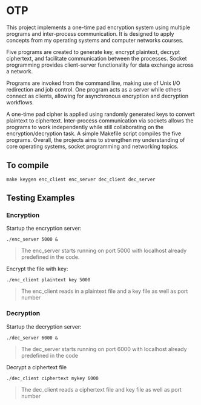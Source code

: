 # OTP

This project implements a one-time pad encryption system using multiple programs and inter-process communication. It is designed to apply concepts from my operating systems and computer networks courses.

Five programs are created to generate key, encrypt plaintext, decrypt ciphertext, and facilitate communication between the processes. Socket programming provides client-server functionality for data exchange across a network.

Programs are invoked from the command line, making use of Unix I/O redirection and job control. One program acts as a server while others connect as clients, allowing for asynchronous encryption and decryption workflows.

A one-time pad cipher is applied using randomly generated keys to convert plaintext to ciphertext. Inter-process communication via sockets allows the programs to work independently while still collaborating on the encryption/decryption task. A simple Makefile script compiles the five programs. Overall, the projects aims to strengthen my understanding of core operating systems, socket programming and networking topics. 

## To compile
`make keygen enc_client enc_server dec_client dec_server`

## Testing Examples
### Encryption

Startup the encryption server:

`./enc_server 5000 &`

> The enc_server starts running on port 5000 with localhost already predefined in the code.

Encrypt the file with key: 

`./enc_client plaintext key 5000`

> The enc_client reads in a plaintext file and a key file as well as port number 

### Decryption

Startup the decryption server:

`./dec_server 6000 &`

> The dec_server starts running on port 6000 with localhost already predefined in the code

Decrypt a ciphertext file

`./dec_client ciphertext mykey 6000`

> The dec_client reads a ciphertext file and key file as well as port number
